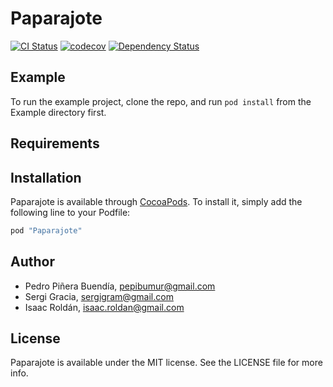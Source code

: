 # Paparajote

[![CI Status](http://img.shields.io/travis/carambalabs/Paparajote.svg?style=flat)](https://travis-ci.org/carambalabs/Paparajote)
[![codecov](https://codecov.io/gh/carambalabs/Paparajote/branch/master/graph/badge.svg)](https://codecov.io/gh/carambalabs/Paparajote)
[![Dependency Status](https://gemnasium.com/badges/github.com/carambalabs/Paparajote.svg)](https://gemnasium.com/github.com/carambalabs/Paparajote)

## Example

To run the example project, clone the repo, and run `pod install` from the Example directory first.

## Requirements

## Installation

Paparajote is available through [CocoaPods](http://cocoapods.org). To install
it, simply add the following line to your Podfile:

```ruby
pod "Paparajote"
```

## Author

- Pedro Piñera Buendía, pepibumur@gmail.com
- Sergi Gracia, sergigram@gmail.com
- Isaac Roldán, isaac.roldan@gmail.com

## License

Paparajote is available under the MIT license. See the LICENSE file for more info.
